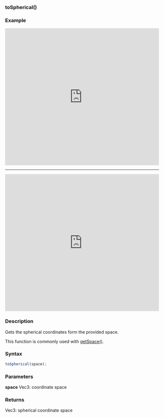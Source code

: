 ### toSpherical()

### Example

<iframe width="100%" height="450px" src="https://shaderpark.netlify.com/sculpture/-M39w1WeA2YsxG-6AmpM?example=true&embed=true" frameborder="0"></iframe>

----

<iframe width="100%" height="450px" src="https://shaderpark.netlify.com/sculpture/-M39yrcRGA9MCfkZZDfR?example=true&embed=true" frameborder="0"></iframe>

### Description

Gets the spherical coordinates form the provided space.

This function is commonly used with [getSpace()](/references-js/input/getSpace.html).

### Syntax
```js
toSpherical(space);
```

### Parameters
**space** Vec3: coordinate space

### Returns
Vec3: spherical coordinate space
